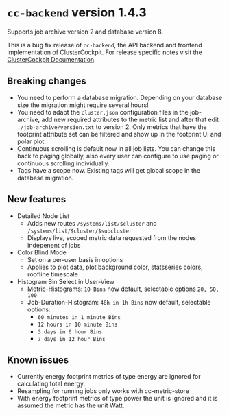 # `cc-backend` version 1.4.3

Supports job archive version 2 and database version 8.

This is a bug fix release of `cc-backend`, the API backend and frontend
implementation of ClusterCockpit.
For release specific notes visit the [ClusterCockpit Documentation](https://clusterockpit.org/docs/release/).

## Breaking changes

- You need to perform a database migration. Depending on your database size the
  migration might require several hours!
- You need to adapt the `cluster.json` configuration files in the job-archive,
  add new required attributes to the metric list and after that edit
  `./job-archive/version.txt` to version 2. Only metrics that have the footprint
  attribute set can be filtered and show up in the footprint UI and polar plot.
- Continuous scrolling is default now in all job lists. You can change this back
  to paging globally, also every user can configure to use paging or continuous
  scrolling individually.
- Tags have a scope now. Existing tags will get global scope in the database
  migration.

## New features

- Detailed Node List
  - Adds new routes `/systems/list/$cluster` and `/systems/list/$cluster/$subcluster`
  - Displays live, scoped metric data requested from the nodes indepenent of jobs
- Color Blind Mode
  - Set on a per-user basis in options
  - Applies to plot data, plot background color, statsseries colors, roofline timescale
- Histogram Bin Select in User-View
  - Metric-Histograms: `10 Bins` now default, selectable options `20, 50, 100`
  - Job-Duration-Histogram: `48h in 1h Bins` now default, selectable options:
    - `60 minutes in 1 minute Bins`
    - `12 hours in 10 minute Bins`
    - `3 days in 6 hour Bins`
    - `7 days in 12 hour Bins`

## Known issues

- Currently energy footprint metrics of type energy are ignored for calculating
  total energy.
- Resampling for running jobs only works with cc-metric-store
- With energy footprint metrics of type power the unit is ignored and it is
  assumed the metric has the unit Watt.
